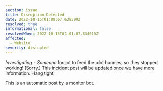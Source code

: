 ```yaml
---
section: issue
title: Disruption Detected
date: 2022-10-15T01:00:07.628599Z
resolved: true
informational: false
resolvedWhen: 2022-10-15T01:01:07.834615Z
affected:
  - Website
severity: disrupted
---
```

*Investigating* - _Someone_ forgot to feed the plot bunnies, so they stopped working! (Sorry.) This incident post will be updated once we have more information. Hang tight!

This is an automatic post by a monitor bot.
        
